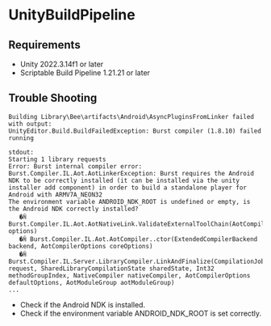 # UnityBuildPipeline

## Requirements

- Unity 2022.3.14f1 or later
- Scriptable Build Pipeline 1.21.21 or later


## Trouble Shooting

```
Building Library\Bee\artifacts\Android\AsyncPluginsFromLinker failed with output:
UnityEditor.Build.BuildFailedException: Burst compiler (1.8.10) failed running

stdout:
Starting 1 library requests
Error: Burst internal compiler error: Burst.Compiler.IL.Aot.AotLinkerException: Burst requires the Android NDK to be correctly installed (it can be installed via the unity installer add component) in order to build a standalone player for Android with ARMV7A_NEON32
The environment variable ANDROID_NDK_ROOT is undefined or empty, is the Android NDK correctly installed?
   �ꏊ Burst.Compiler.IL.Aot.AotNativeLink.ValidateExternalToolChain(AotCompilerOptions options)
   �ꏊ Burst.Compiler.IL.Aot.AotCompiler..ctor(ExtendedCompilerBackend backend, AotCompilerOptions coreOptions)
   �ꏊ Burst.Compiler.IL.Server.LibraryCompiler.LinkAndFinalize(CompilationJob request, SharedLibraryCompilationState sharedState, Int32 methodGroupIndex, NativeCompiler nativeCompiler, AotCompilerOptions defaultOptions, AotModuleGroup aotModuleGroup)
...
```

- Check if the Android NDK is installed.
- Check if the environment variable ANDROID_NDK_ROOT is set correctly.